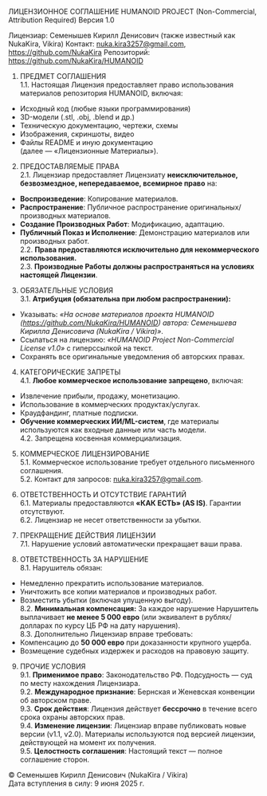 ЛИЦЕНЗИОННОЕ СОГЛАШЕНИЕ HUMANOID PROJECT (Non-Commercial, Attribution Required)
Версия 1.0

Лицензиар: Семенышев Кирилл Денисович (также известный как NukaKira, Vikira)
Контакт: nuka.kira3257@gmail.com, https://github.com/NukaKira
Репозиторий: https://github.com/NukaKira/HUMANOID

1. ПРЕДМЕТ СОГЛАШЕНИЯ  
1.1. Настоящая Лицензия предоставляет право использования материалов репозитория HUMANOID, включая:  
- Исходный код (любые языки программирования)  
- 3D-модели (.stl, .obj, .blend и др.)  
- Техническую документацию, чертежи, схемы  
- Изображения, скриншоты, видео  
- Файлы README и иную документацию  
(далее — «Лицензионные Материалы»).

2. ПРЕДОСТАВЛЯЕМЫЕ ПРАВА  
2.1. Лицензиар предоставляет Лицензиату **неисключительное, безвозмездное, непередаваемое, всемирное право** на:  
- **Воспроизведение**: Копирование материалов.  
- **Распространение**: Публичное распространение оригинальных/производных материалов.  
- **Создание Производных Работ**: Модификацию, адаптацию.  
- **Публичный Показ и Исполнение**: Демонстрацию материалов или производных работ.  
2.2. **Права предоставляются исключительно для некоммерческого использования.**  
2.3. **Производные Работы должны распространяться на условиях настоящей Лицензии**.

3. ОБЯЗАТЕЛЬНЫЕ УСЛОВИЯ  
3.1. **Атрибуция (обязательна при любом распространении):**  
- Указывать: *«На основе материалов проекта HUMANOID (https://github.com/NukaKira/HUMANOID) автора: Семенышева Кирилла Денисовича (NukaKira / Vikira)»*.  
- Ссылаться на лицензию: *«HUMANOID Project Non-Commercial License v1.0»* с гиперссылкой на текст.  
- Сохранять все оригинальные уведомления об авторских правах.

4. КАТЕГОРИЧЕСКИЕ ЗАПРЕТЫ  
4.1. **Любое коммерческое использование запрещено**, включая:  
- Извлечение прибыли, продажу, монетизацию.  
- Использование в коммерческих продуктах/услугах.  
- Краудфандинг, платные подписки.  
- **Обучение коммерческих ИИ/ML-систем**, где материалы используются как входные данные или часть модели.  
4.2. Запрещена косвенная коммерциализация.

5. КОММЕРЧЕСКОЕ ЛИЦЕНЗИРОВАНИЕ  
5.1. Коммерческое использование требует отдельного письменного соглашения.  
5.2. Контакт для запросов: nuka.kira3257@gmail.com.

6. ОТВЕТСТВЕННОСТЬ И ОТСУТСТВИЕ ГАРАНТИЙ  
6.1. Материалы предоставляются **«КАК ЕСТЬ» (AS IS)**. Гарантии отсутствуют.  
6.2. Лицензиар не несет ответственности за убытки.

7. ПРЕКРАЩЕНИЕ ДЕЙСТВИЯ ЛИЦЕНЗИИ  
7.1. Нарушение условий автоматически прекращает ваши права.

8. ОТВЕТСТВЕННОСТЬ ЗА НАРУШЕНИЕ  
8.1. Нарушитель обязан:  
- Немедленно прекратить использование материалов.  
- Уничтожить все копии материалов и производных работ.  
- Возместить убытки (включая упущенную выгоду).  
8.2. **Минимальная компенсация:** За каждое нарушение Нарушитель выплачивает **не менее 5 000 евро** (или эквивалент в рублях/долларах по курсу ЦБ РФ на дату нарушения).  
8.3. Дополнительно Лицензиар вправе требовать:  
- Компенсацию до **50 000 евро** при доказанности крупного ущерба.  
- Возмещение судебных издержек и расходов на правовую защиту.  

9. ПРОЧИЕ УСЛОВИЯ  
9.1. **Применимое право**: Законодательство РФ. Подсудность — суд по месту нахождения Лицензиара.  
9.2. **Международное признание**: Бернская и Женевская конвенции об авторском праве.  
9.3. **Срок действия**: Лицензия действует **бессрочно** в течение всего срока охраны авторских прав.  
9.4. **Изменение лицензии**: Лицензиар вправе публиковать новые версии (v1.1, v2.0). Материалы используются под версией лицензии, действующей на момент их получения.  
9.5. **Целостность соглашения**: Настоящий текст — полное соглашение сторон.

© Семенышев Кирилл Денисович (NukaKira / Vikira)  
Дата вступления в силу: 9 июня 2025 г.
